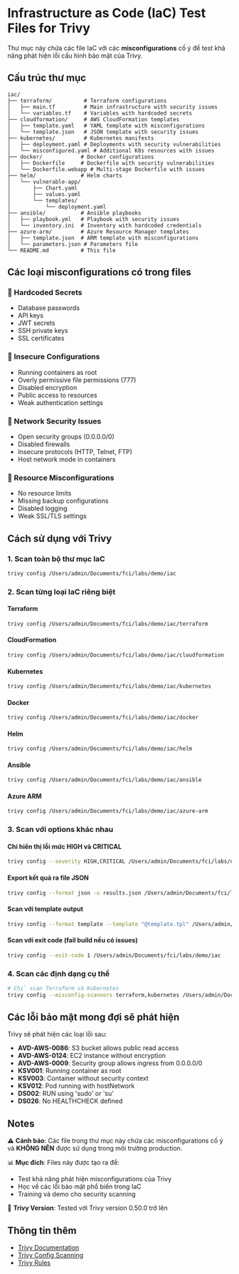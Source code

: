 # Infrastructure as Code (IaC) Test Files for Trivy

Thư mục này chứa các file IaC với các **misconfigurations** cố ý để test khả năng phát hiện lỗi cấu hình bảo mật của Trivy.

## Cấu trúc thư mục

```
iac/
├── terraform/          # Terraform configurations
│   ├── main.tf         # Main infrastructure with security issues
│   └── variables.tf    # Variables with hardcoded secrets
├── cloudformation/     # AWS CloudFormation templates
│   ├── template.yaml   # YAML template with misconfigurations
│   └── template.json   # JSON template with security issues
├── kubernetes/         # Kubernetes manifests
│   ├── deployment.yaml # Deployments with security vulnerabilities
│   └── misconfigured.yaml # Additional K8s resources with issues
├── docker/            # Docker configurations
│   ├── Dockerfile     # Dockerfile with security vulnerabilities
│   └── Dockerfile.webapp # Multi-stage Dockerfile with issues
├── helm/              # Helm charts
│   └── vulnerable-app/
│       ├── Chart.yaml
│       ├── values.yaml
│       └── templates/
│           └── deployment.yaml
├── ansible/           # Ansible playbooks
│   ├── playbook.yml   # Playbook with security issues
│   └── inventory.ini  # Inventory with hardcoded credentials
├── azure-arm/         # Azure Resource Manager templates
│   ├── template.json  # ARM template with misconfigurations
│   └── parameters.json # Parameters file
└── README.md          # This file
```

## Các loại misconfigurations có trong files

### 🔴 Hardcoded Secrets
- Database passwords
- API keys
- JWT secrets
- SSH private keys
- SSL certificates

### 🔴 Insecure Configurations
- Running containers as root
- Overly permissive file permissions (777)
- Disabled encryption
- Public access to resources
- Weak authentication settings

### 🔴 Network Security Issues
- Open security groups (0.0.0.0/0)
- Disabled firewalls
- Insecure protocols (HTTP, Telnet, FTP)
- Host network mode in containers

### 🔴 Resource Misconfigurations
- No resource limits
- Missing backup configurations
- Disabled logging
- Weak SSL/TLS settings

## Cách sử dụng với Trivy

### 1. Scan toàn bộ thư mục IaC
```bash
trivy config /Users/admin/Documents/fci/labs/demo/iac
```

### 2. Scan từng loại IaC riêng biệt

#### Terraform
```bash
trivy config /Users/admin/Documents/fci/labs/demo/iac/terraform
```

#### CloudFormation
```bash
trivy config /Users/admin/Documents/fci/labs/demo/iac/cloudformation
```

#### Kubernetes
```bash
trivy config /Users/admin/Documents/fci/labs/demo/iac/kubernetes
```

#### Docker
```bash
trivy config /Users/admin/Documents/fci/labs/demo/iac/docker
```

#### Helm
```bash
trivy config /Users/admin/Documents/fci/labs/demo/iac/helm
```

#### Ansible
```bash
trivy config /Users/admin/Documents/fci/labs/demo/iac/ansible
```

#### Azure ARM
```bash
trivy config /Users/admin/Documents/fci/labs/demo/iac/azure-arm
```

### 3. Scan với options khác nhau

#### Chỉ hiển thị lỗi mức HIGH và CRITICAL
```bash
trivy config --severity HIGH,CRITICAL /Users/admin/Documents/fci/labs/demo/iac
```

#### Export kết quả ra file JSON
```bash
trivy config --format json -o results.json /Users/admin/Documents/fci/labs/demo/iac
```

#### Scan với template output
```bash
trivy config --format template --template "@template.tpl" /Users/admin/Documents/fci/labs/demo/iac
```

#### Scan với exit code (fail build nếu có issues)
```bash
trivy config --exit-code 1 /Users/admin/Documents/fci/labs/demo/iac
```

### 4. Scan các định dạng cụ thể
```bash
# Chỉ scan Terraform và Kubernetes
trivy config --misconfig-scanners terraform,kubernetes /Users/admin/Documents/fci/labs/demo/iac
```

## Các lỗi bảo mật mong đợi sẽ phát hiện

Trivy sẽ phát hiện các loại lỗi sau:
- **AVD-AWS-0086**: S3 bucket allows public read access
- **AVD-AWS-0124**: EC2 instance without encryption
- **AVD-AWS-0009**: Security group allows ingress from 0.0.0.0/0
- **KSV001**: Running container as root
- **KSV003**: Container without security context
- **KSV012**: Pod running with hostNetwork
- **DS002**: RUN using 'sudo' or 'su'
- **DS026**: No HEALTHCHECK defined

## Notes

⚠️ **Cảnh báo**: Các file trong thư mục này chứa các misconfigurations cố ý và **KHÔNG NÊN** được sử dụng trong môi trường production.

📊 **Mục đích**: Files này được tạo ra để:
- Test khả năng phát hiện misconfigurations của Trivy
- Học về các lỗi bảo mật phổ biến trong IaC
- Training và demo cho security scanning

🔧 **Trivy Version**: Tested với Trivy version 0.50.0 trở lên

## Thông tin thêm

- [Trivy Documentation](https://trivy.dev)
- [Trivy Config Scanning](https://trivy.dev/dev/docs/scanner/misconfiguration/)
- [Trivy Rules](https://trivy.dev/dev/docs/coverage/iac/)
